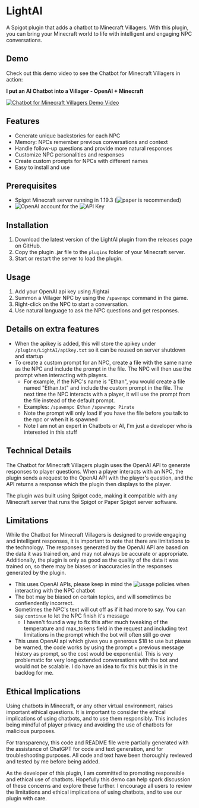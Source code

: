 # LightAI
A Spigot plugin that adds a chatbot to Minecraft Villagers. With this plugin, you can bring your Minecraft world to life with intelligent and engaging NPC conversations.

## Demo

Check out this demo video to see the Chatbot for Minecraft Villagers in action:

**I put an AI Chatbot into a Villager - OpenAI + Minecraft**

[![Chatbot for Minecraft Villagers Demo Video](https://img.youtube.com/vi/7Z-VPBNbrWM/0.jpg)](https://www.youtube.com/watch?v=7Z-VPBNbrWM)

## Features

- Generate unique backstories for each NPC
- Memory: NPCs remember previous conversations and context
- Handle follow-up questions and provide more natural responses
- Customize NPC personalities and responses
- Create custom prompts for NPCs with different names
- Easy to install and use

## Prerequisites

- Spigot Minecraft server running in 1.19.3 (![paper](https://papermc.io/downloads) is recommended)
- ![OpenAI](https://platform.openai.com/login/) account for the ![API Key](https://platform.openai.com/account/api-keys)

## Installation

1. Download the latest version of the LightAI plugin from the releases page on GitHub.
2. Copy the plugin .jar file to the `plugins` folder of your Minecraft server.
3. Start or restart the server to load the plugin.

## Usage

1. Add your OpenAI api key using /lightai <your-apikey>
2. Summon a Villager NPC by using the `/spawnnpc` command in the game.
3. Right-click on the NPC to start a conversation.
4. Use natural language to ask the NPC questions and get responses.

## Details on extra features

- When the apikey is added, this will store the apikey under `/plugins/LightAI/apikey.txt` so it can be reused on server shutdown and startup
- To create a custom prompt for an NPC, create a file with the same name as the NPC and include the prompt in the file. The NPC will then use the prompt when interacting with players.
  - For example, if the NPC's name is "Ethan", you would create a file named "Ethan.txt" and include the custom prompt in the file. The next time the NPC interacts with a player, it will use the prompt from the file instead of the default prompt.
  - Examples: `/spawnnpc Ethan` `/spawnnpc Pirate`
  - Note the prompt will only load if you have the file before you talk to the npc or when it is spawned
  - Note I am not an expert in Chatbots or AI, I'm just a developer who is interested in this stuff
  
## Technical Details

The Chatbot for Minecraft Villagers plugin uses the OpenAI API to generate responses to player questions. When a player interacts with an NPC, the plugin sends a request to the OpenAI API with the player's question, and the API returns a response which the plugin then displays to the player.

The plugin was built using Spigot code, making it compatible with any Minecraft server that runs the Spigot or Paper Spigot server software.

## Limitations
While the Chatbot for Minecraft Villagers is designed to provide engaging and intelligent responses, it is important to note that there are limitations to the technology. The responses generated by the OpenAI API are based on the data it was trained on, and may not always be accurate or appropriate. Additionally, the plugin is only as good as the quality of the data it was trained on, so there may be biases or inaccuracies in the responses generated by the plugin.

- This uses OpenAI APIs, please keep in mind the ![usage policies](https://platform.openai.com/docs/usage-policies) when interacting with the NPC chatbot
- The bot may be biased on certain topics, and will sometimes be confiendently incorrect.
- Sometimes the NPC's text will cut off as if it had more to say. You can say `continue` to let the NPC finish it's message
  - I haven't found a way to fix this after much tweaking of the temperature and max_tokens field in the request and including text limitations in the prompt which the bot will often still go over
- This uses OpenAI api which gives you a generous $18 to use but please be warned, the code works by using the prompt + previous message history as prompt, so the cost would be exponential. This is very problematic for very long extended conversations with the bot and would not be scalable. I do have an idea to fix this but this is in the backlog for me.

## Ethical Implications

Using chatbots in Minecraft, or any other virtual environment, raises important ethical questions. It is important to consider the ethical implications of using chatbots, and to use them responsibly. This includes being mindful of player privacy and avoiding the use of chatbots for malicious purposes.

For transparency, this code and README file were partially generated with the assistance of ChatGPT for code and text generation, and for troubleshooting purposes. All code and text have been thoroughly reviewed and tested by me before being added.

As the developer of this plugin, I am committed to promoting responsible and ethical use of chatbots. Hopefully this demo can help spark discussion of these concerns and explore these further. I encourage all users to review the limitations and ethical implications of using chatbots, and to use our plugin with care.